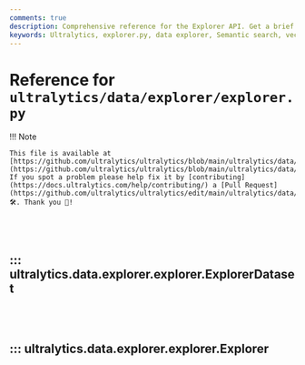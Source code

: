 ```yaml
---
comments: true
description: Comprehensive reference for the Explorer API. Get a brief description of all the main classes utilised for creating and handling the data in the Ultralytics data explorer project.
keywords: Ultralytics, explorer.py, data explorer, Semantic search, vector similarity search, class reference, documentation, ExplorerDataset, Explorer, data handling
---
```


# Reference for `ultralytics/data/explorer/explorer.py`

!!! Note

    This file is available at [https://github.com/ultralytics/ultralytics/blob/main/ultralytics/data/explorer/explorer.py](https://github.com/ultralytics/ultralytics/blob/main/ultralytics/data/explorer/explorer.py). If you spot a problem please help fix it by [contributing](https://docs.ultralytics.com/help/contributing/) a [Pull Request](https://github.com/ultralytics/ultralytics/edit/main/ultralytics/data/explorer/explorer.py) 🛠️. Thank you 🙏!

<br><br>

## ::: ultralytics.data.explorer.explorer.ExplorerDataset

<br><br>

## ::: ultralytics.data.explorer.explorer.Explorer

<br><br>
